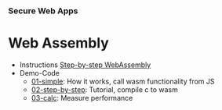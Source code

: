 ### Secure Web Apps

# Web Assembly

* Instructions [Step-by-step WebAssembly](StepByStepWebAssembly.md)
* Demo-Code
	* [01-simple](01-simple/README.md): How it works, call wasm functionality from JS
	* [02-step-by-step](02-step-by-step/README.md): Tutorial, compile c to wasm 
	* [03-calc](03-calc/README.md): Measure performance


